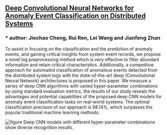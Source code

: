 ## [Deep Convolutional Neural Networks for Anomaly Event Classification on Distributed Systems](https://arxiv.org/pdf/1710.09052v1.pdf)


### * author: Jiechao Cheng, Rui Ren, Lei Wang and Jianfeng Zhan


To assist in focusing on the classification and the prediction of anomaly events, and gaining critical insights from system  event  records,  we  propose  a  novel  log  preprocessing method  which  is  very  effective  to  filter  abundant  information and  retain  critical  characteristics.  Additionally,  a  competitive approach  for  automated  classification  of  anomalous  events
detected  from  the  distributed  system  logs  with  the  state-of-the-art  deep  (Convolutional  Neural  Network)  architectures  is proposed  in  this  paper.  We  measure  a  series  of  deep  CNN algorithms with varied hyper-parameter combinations by using
standard evaluation metrics, the results of our study reveals the advantages and potential capabilities of the proposed deep CNN
models  for  anomaly  event  classification  tasks  on  real-world systems.  The  optimal  classification  precision  of  our  approach is  98.14%,  which  surpasses  the  popular  traditional  machine learning  methods.



![figure](https://github.com/stephen-cheng/system_anomaly_event_classification/blob/master/code/method_cnn/figure/figure6.png)
            Deep CNN models with different hyper-parameter combinations show diverse recognition results.
